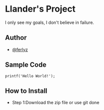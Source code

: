 # Llander's Project
I only see my goals, I don't believe in failure.
## Author
- [@ferlyz](https://github.com/ferlyz)
## Sample Code
`printf('Hello World!');`
## How to Install
- Step 1:Download the zip file or use git done
